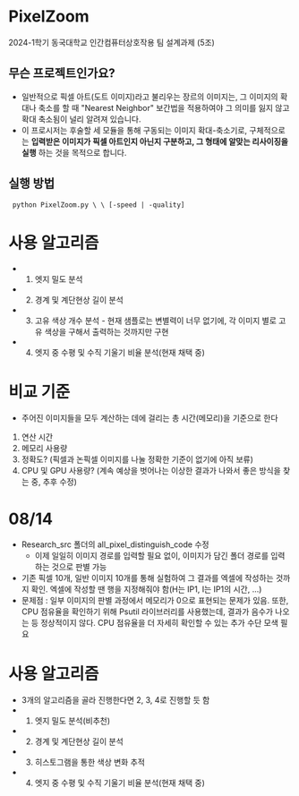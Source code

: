 # PixelZoom

2024-1학기 동국대학교 인간컴퓨터상호작용 팀 설계과제 (5조)

## 무슨 프로젝트인가요?
- 일반적으로 픽셀 아트(도트 이미지)라고 불리우는 장르의 이미지는, 그 이미지의 확대나 축소를 할 때 "Nearest Neighbor" 보간법을 적용하여야 그 의미를 잃지 않고 확대 축소됨이 널리 알려져 있습니다.
- 이 프로시저는 후술할 세 모듈을 통해 구동되는 이미지 확대-축소기로, 구체적으로는 **입력받은 이미지가 픽셀 아트인지 아닌지 구분하고, 그 형태에 알맞는 리사이징을 실행** 하는 것을 목적으로 합니다.

## 실행 방법
<pre><code> python PixelZoom.py \<image_path> \<scale> [-speed | -quality] </code></pre>

# 사용 알고리즘

- 1. 엣지 밀도 분석
- 2. 경계 및 계단현상 길이 분석
- 3. 고유 색상 개수 분석 - 현재 샘플로는 변별력이 너무 없기에, 각 이미지 별로 고유 색상을 구해서 출력하는 것까지만 구현
- 4. 엣지 중 수평 및 수직 기울기 비율 분석(현재 채택 중)

# 비교 기준

- 주어진 이미지들을 모두 계산하는 데에 걸리는 총 시간(메모리)을 기준으로 한다

1. 연산 시간
2. 메모리 사용량
3. 정확도? (픽셀과 논픽셀 이미지를 나눌 정확한 기준이 없기에 아직 보류)
4. CPU 및 GPU 사용량? (계속 예상을 벗어나는 이상한 결과가 나와서 좋은 방식을 찾는 중, 추후 수정)

# 08/14

- Research_src 폴더의 all_pixel_distinguish_code 수정
  - 이제 일일히 이미지 경로를 입력할 필요 없이, 이미지가 담긴 폴더 경로를 입력하는 것으로 판별 가능
- 기존 픽셀 10개, 일반 이미지 10개를 통해 실험하여 그 결과를 엑셀에 작성하는 것까지 확인. 엑셀에 작성할 땐 행을 지정해줘야 함(H는 IP1, I는 IP1의 시간, ...)
- 문제점 : 일부 이미지의 판별 과정에서 메모리가 0으로 표현되는 문제가 있음. 또한, CPU 점유율을 확인하기 위해 Psutil 라이브러리를 사용했는데, 결과가 음수가 나오는 등 정상적이지 않다. CPU 점유율을 더 자세히 확인할 수 있는 추가 수단 모색 필요

# 사용 알고리즘
- 3개의 알고리즘을 골라 진행한다면 2, 3, 4로 진행할 듯 함
- 1. 엣지 밀도 분석(비추천)
- 2. 경계 및 계단현상 길이 분석
- 3. 히스토그램을 통한 색상 변화 추적
- 4. 엣지 중 수평 및 수직 기울기 비율 분석(현재 채택 중)

 

  
